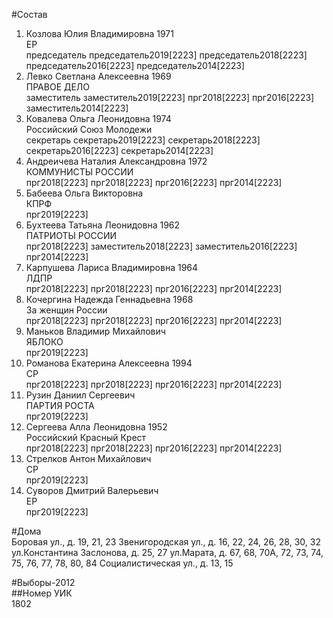 #Состав  
1. Козлова Юлия Владимировна 1971  
    ЕР  
    председатель председатель2019[2223] председатель2018[2223] председатель2016[2223] председатель2014[2223]  
2. Левко Светлана Алексеевна 1969  
    ПРАВОЕ ДЕЛО  
    заместитель заместитель2019[2223] прг2018[2223] прг2016[2223] заместитель2014[2223]  
3. Ковалева Ольга Леонидовна 1974  
    Российский Союз Молодежи  
    секретарь секретарь2019[2223] секретарь2018[2223] секретарь2016[2223] секретарь2014[2223]  
4. Андреичева Наталия Александровна 1972  
    КОММУНИСТЫ РОССИИ  
    прг2018[2223] прг2018[2223] прг2016[2223] прг2014[2223]  
5. Бабеева Ольга Викторовна  
    КПРФ  
    прг2019[2223]  
6. Бухтеева Татьяна Леонидовна 1962  
    ПАТРИОТЫ РОССИИ  
    прг2018[2223] заместитель2018[2223] заместитель2016[2223] прг2014[2223]  
7. Карпушева Лариса Владимировна 1964  
    ЛДПР  
    прг2018[2223] прг2018[2223] прг2016[2223] прг2014[2223]  
8. Кочергина Надежда Геннадьевна 1968  
    За женщин России  
    прг2018[2223] прг2018[2223] прг2016[2223] прг2014[2223]  
9. Маньков Владимир Михайлович  
    ЯБЛОКО  
    прг2019[2223]  
10. Романова Екатерина Алексеевна 1994  
    СР  
    прг2018[2223] прг2018[2223] прг2016[2223] прг2014[2223]  
11. Рузин Даниил Сергеевич  
    ПАРТИЯ РОСТА  
    прг2019[2223]  
12. Сергеева Алла Леонидовна 1952  
    Российский Красный Крест  
    прг2018[2223] прг2018[2223] прг2016[2223] прг2014[2223]  
13. Стрелков Антон Михайлович  
    СР  
    прг2019[2223]  
14. Суворов Дмитрий Валерьевич  
    ЕР  
    прг2019[2223]  
  
#Дома  
Боровая ул., д. 19, 21, 23 Звенигородская ул., д. 16, 22, 24, 26, 28, 30, 32 ул.Константина Заслонова, д. 25, 27 ул.Марата, д. 67, 68, 70А, 72, 73, 74, 75, 76, 77, 78, 80, 84 Социалистическая ул., д. 13, 15  
  
#Выборы-2012  
##Номер УИК  
1802  
